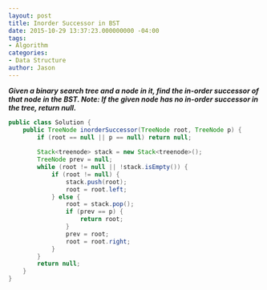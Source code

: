 ```yaml
---
layout: post
title: Inorder Successor in BST
date: 2015-10-29 13:37:23.000000000 -04:00
tags:
- Algorithm
categories:
- Data Structure
author: Jason
---
```

<p><strong><em>Given a binary search tree and a node in it, find the in-order successor of that node in the BST. Note: If the given node has no in-order successor in the tree, return null.</em></strong></p>


``` java
public class Solution {
    public TreeNode inorderSuccessor(TreeNode root, TreeNode p) {
        if (root == null || p == null) return null;
        
        Stack<treenode> stack = new Stack<treenode>();
        TreeNode prev = null;
        while (root != null || !stack.isEmpty()) {
            if (root != null) {
                stack.push(root);
                root = root.left;
            } else {
                root = stack.pop();
                if (prev == p) {
                    return root;
                }
                prev = root;
                root = root.right;
            }
        }
        return null;
    }
}
```

